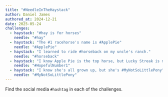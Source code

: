 ```yaml
---
title: "#NeedleInTheHaystack"
author: Daniel James
authored_at: 2024-12-21
date: 2025-05-24
challenges:
  - haystack: "#hay is for horses"
    needle: "#hay"
  - haystack: "The #1 racehorse's name is #ApplePie"
    needle: "#ApplePie"
  - haystack: "I learned to ride #horseback on my uncle's ranch."
    needle: "#horseback"
  - haystack: "I know Apple Pie is the top horse, but Lucky Streak is my #HopefulNumber1"
    needle: "#HopefulNumber1"
  - haystack: "I know she's all grown up, but she's #MyNotSoLittlePony"
    needle: "#MyNotSoLittlePony"
---
```


Find the social media `#hashtag` in each of the challenges.
